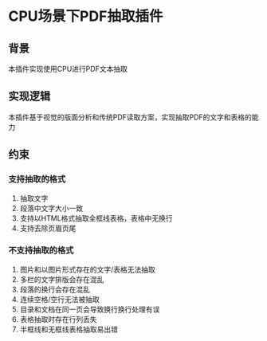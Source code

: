 # CPU场景下PDF抽取插件

## 背景

本插件实现使用CPU进行PDF文本抽取

## 实现逻辑

本插件基于视觉的版面分析和传统PDF读取方案，实现抽取PDF的文字和表格的能力

## 约束

### 支持抽取的格式

1. 抽取文字
2. 段落中文字大小一致
3. 支持以HTML格式抽取全框线表格，表格中无换行
4. 支持去除页眉页尾

### 不支持抽取的格式

1. 图片和以图片形式存在的文字/表格无法抽取
2. 多栏的文字排版会存在混乱
3. 段落的换行会存在混乱
4. 连续空格/空行无法被抽取
5. 目录和文档在同一页会导致换行换行处理有误
6. 表格抽取时存在行列丢失
7. 半框线和无框线表格抽取易出错
